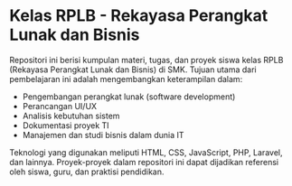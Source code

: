 # Kelas RPLB - Rekayasa Perangkat Lunak dan Bisnis

Repositori ini berisi kumpulan materi, tugas, dan proyek siswa kelas RPLB (Rekayasa Perangkat Lunak dan Bisnis) di SMK. Tujuan utama dari pembelajaran ini adalah mengembangkan keterampilan dalam:

- Pengembangan perangkat lunak (software development)
- Perancangan UI/UX
- Analisis kebutuhan sistem
- Dokumentasi proyek TI
- Manajemen dan studi bisnis dalam dunia IT

Teknologi yang digunakan meliputi HTML, CSS, JavaScript, PHP, Laravel, dan lainnya. Proyek-proyek dalam repositori ini dapat dijadikan referensi oleh siswa, guru, dan praktisi pendidikan.

